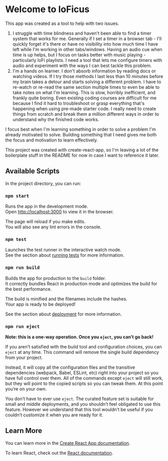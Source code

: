# Welcome to loFicus
This app was created as a tool to help with two issues.
1. I struggle with time blindness and haven't been able to find a timer system that works for me. Generally if I set a timer in a browser tab - I'll quickly forget it's there or have no visibility into how much time I have left while I'm working in other tabs/windows. Having an audio cue when time is up helps, but I focus on tasks better with music playing - particularly loFi playlists. I need a tool that lets me configure timers with audio and experiment with the ways I can best tackle this problem.
2. I'm a hands on learner. I don't absorb information by reading docs or watching videos. If I try those methods I last less than 10 minutes before my brain takes a detour and starts solving a different problem. I have to re-watch or re-read the same section multiple times to even be able to take notes on what I'm learning. This is slow, horribly inefficient, and frankly quite boring. Even existing coding courses are difficult for me because I find it hard to troubleshoot or grasp everything that's happening when using pre-made starter code. I really need to create things from scratch and break them a million different ways in order to understand why the finished code works.

I focus best when I'm learning something in order to solve a problem I'm already motivated to solve. Building something that I need gives me both the focus and motivation to learn effectively.

This project was created with create-react-app, so I'm leaving a lot of the boilerplate stuff in the README for now in case I want to reference it later.


## Available Scripts

In the project directory, you can run:

### `npm start`

Runs the app in the development mode.\
Open [http://localhost:3000](http://localhost:3000) to view it in the browser.

The page will reload if you make edits.\
You will also see any lint errors in the console.

### `npm test`

Launches the test runner in the interactive watch mode.\
See the section about [running tests](https://facebook.github.io/create-react-app/docs/running-tests) for more information.

### `npm run build`

Builds the app for production to the `build` folder.\
It correctly bundles React in production mode and optimizes the build for the best performance.

The build is minified and the filenames include the hashes.\
Your app is ready to be deployed!

See the section about [deployment](https://facebook.github.io/create-react-app/docs/deployment) for more information.

### `npm run eject`

**Note: this is a one-way operation. Once you `eject`, you can’t go back!**

If you aren’t satisfied with the build tool and configuration choices, you can `eject` at any time. This command will remove the single build dependency from your project.

Instead, it will copy all the configuration files and the transitive dependencies (webpack, Babel, ESLint, etc) right into your project so you have full control over them. All of the commands except `eject` will still work, but they will point to the copied scripts so you can tweak them. At this point you’re on your own.

You don’t have to ever use `eject`. The curated feature set is suitable for small and middle deployments, and you shouldn’t feel obligated to use this feature. However we understand that this tool wouldn’t be useful if you couldn’t customize it when you are ready for it.

## Learn More

You can learn more in the [Create React App documentation](https://facebook.github.io/create-react-app/docs/getting-started).

To learn React, check out the [React documentation](https://reactjs.org/).
